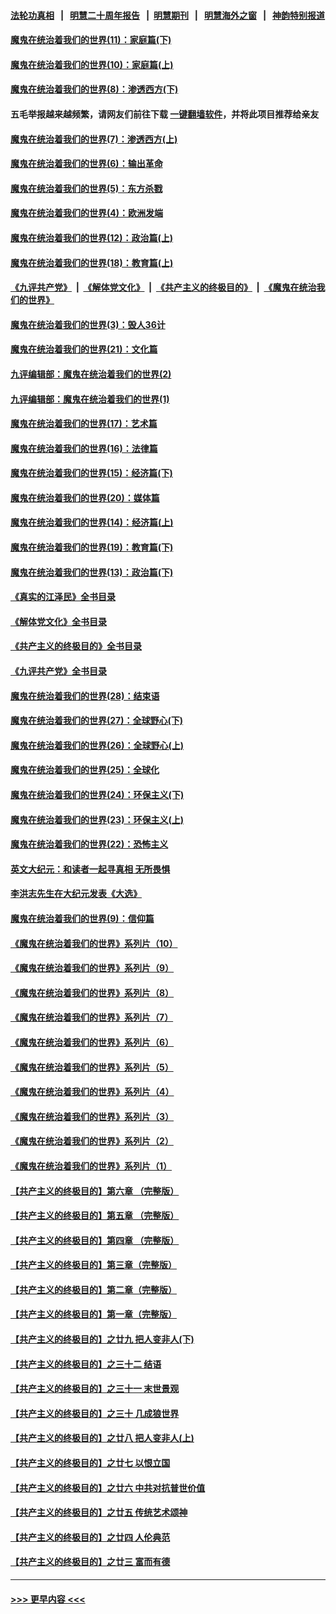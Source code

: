 #### [法轮功真相](https://github.com/gfw-breaker/truth/blob/master/README.md?t=0) &nbsp;&nbsp;|&nbsp;&nbsp; [明慧二十周年报告](https://github.com/gfw-breaker/mh-reports/blob/master/README.md?t=0) &nbsp;&nbsp;|&nbsp;&nbsp;[明慧期刊](https://github.com/gfw-breaker/mh-qikan) &nbsp;&nbsp;|&nbsp;&nbsp; [明慧海外之窗](https://github.com/gfw-breaker/mh-news/blob/master/README.md?t=0) &nbsp;&nbsp;|&nbsp;&nbsp; [神韵特别报道](https://github.com/gfw-breaker/mh-news/blob/master/shenyun.md?t=0)
#### [魔鬼在统治着我们的世界(11)：家庭篇(下)](../pages/nsc422/n10440961.md?t=11221050) 
#### [魔鬼在统治着我们的世界(10)：家庭篇(上)](../pages/nsc422/n10435448.md?t=11221050) 
#### [魔鬼在统治着我们的世界(8)：渗透西方(下)](../pages/nsc422/n10429603.md?t=11221050) 
#### 五毛举报越来越频繁，请网友们前往下载 [一键翻墙软件](https://github.com/gfw-breaker/ssr-accounts)，并将此项目推荐给亲友
#### [魔鬼在统治着我们的世界(7)：渗透西方(上)](../pages/nsc422/n10426013.md?t=11221050) 
#### [魔鬼在统治着我们的世界(6)：输出革命](../pages/nsc422/n10421536.md?t=11221050) 
#### [魔鬼在统治着我们的世界(5)：东方杀戮](../pages/nsc422/n10417707.md?t=11221050) 
#### [魔鬼在统治着我们的世界(4)：欧洲发端](../pages/nsc422/n10414890.md?t=11221050) 
#### [魔鬼在统治着我们的世界(12)：政治篇(上)](../pages/nsc422/n10444576.md?t=11221050) 
#### [魔鬼在统治着我们的世界(18)：教育篇(上)](../pages/nsc422/n10526970.md?t=11221050) 
#### [《九评共产党》](https://github.com/begood0513/9ping.md/blob/master/README.md) &nbsp;|&nbsp; [《解体党文化》](../../../../jtdwh.md/blob/master/README.md)  &nbsp;|&nbsp; [《共产主义的终极目的》](../../../../gczydzjmd.md/blob/master/README.md) &nbsp;|&nbsp; [《魔鬼在统治我们的世界》](../../../../mgztzwmdsj.md/blob/master/README.md) 
#### [魔鬼在统治着我们的世界(3)：毁人36计](../pages/nsc422/n10411583.md?t=11221050) 
#### [魔鬼在统治着我们的世界(21)：文化篇](../pages/nsc422/n10597706.md?t=11221050) 
#### [九评编辑部：魔鬼在统治着我们的世界(2)](../pages/nsc422/n10410036.md?t=11221050) 
#### [九评编辑部：魔鬼在统治着我们的世界(1)](../pages/nsc422/n10406825.md?t=11221050) 
#### [魔鬼在统治着我们的世界(17)：艺术篇](../pages/nsc422/n10499093.md?t=11221050) 
#### [魔鬼在统治着我们的世界(16)：法律篇](../pages/nsc422/n10485969.md?t=11221050) 
#### [魔鬼在统治着我们的世界(15)：经济篇(下)](../pages/nsc422/n10469975.md?t=11221050) 
#### [魔鬼在统治着我们的世界(20)：媒体篇](../pages/nsc422/n10586579.md?t=11221050) 
#### [魔鬼在统治着我们的世界(14)：经济篇(上)](../pages/nsc422/n10457370.md?t=11221050) 
#### [魔鬼在统治着我们的世界(19)：教育篇(下)](../pages/nsc422/n10564808.md?t=11221050) 
#### [魔鬼在统治着我们的世界(13)：政治篇(下)](../pages/nsc422/n10448270.md?t=11221050) 
#### [《真实的江泽民》全书目录](../pages/nsc422/n13721399.md?t=11221050) 
#### [《解体党文化》全书目录](../pages/nsc422/n13721157.md?t=11221050) 
#### [《共产主义的终极目的》全书目录](../pages/nsc422/n13721048.md?t=11221050) 
#### [《九评共产党》全书目录](../pages/nsc422/n13708085.md?t=11221050) 
#### [魔鬼在统治着我们的世界(28)：结束语](../pages/nsc422/n10936246.md?t=11221050) 
#### [魔鬼在统治着我们的世界(27)：全球野心(下)](../pages/nsc422/n10928319.md?t=11221050) 
#### [魔鬼在统治着我们的世界(26)：全球野心(上)](../pages/nsc422/n10900318.md?t=11221050) 
#### [魔鬼在统治着我们的世界(25)：全球化](../pages/nsc422/n10788205.md?t=11221050) 
#### [魔鬼在统治着我们的世界(24)：环保主义(下)](../pages/nsc422/n10695307.md?t=11221050) 
#### [魔鬼在统治着我们的世界(23)：环保主义(上)](../pages/nsc422/n10688613.md?t=11221050) 
#### [魔鬼在统治着我们的世界(22)：恐怖主义](../pages/nsc422/n10614727.md?t=11221050) 
#### [英文大纪元：和读者一起寻真相 无所畏惧](../pages/nsc422/n12542027.md?t=11221050) 
#### [李洪志先生在大纪元发表《大选》](../pages/nsc422/n12534746.md?t=11221050) 
#### [魔鬼在统治着我们的世界(9)：信仰篇](../pages/nsc422/n10432159.md?t=11221050) 
#### [《魔鬼在统治着我们的世界》系列片（10）](../pages/nsc422/n12292670.md?t=11221050) 
#### [《魔鬼在统治着我们的世界》系列片（9）](../pages/nsc422/n12290859.md?t=11221050) 
#### [《魔鬼在统治着我们的世界》系列片（8）](../pages/nsc422/n12287445.md?t=11221050) 
#### [《魔鬼在统治着我们的世界》系列片（7）](../pages/nsc422/n12283425.md?t=11221050) 
#### [《魔鬼在统治着我们的世界》系列片（6）](../pages/nsc422/n12282314.md?t=11221050) 
#### [《魔鬼在统治着我们的世界》系列片（5）](../pages/nsc422/n12281419.md?t=11221050) 
#### [《魔鬼在统治着我们的世界》系列片（4）](../pages/nsc422/n12274024.md?t=11221050) 
#### [《魔鬼在统治着我们的世界》系列片（3）](../pages/nsc422/n12271322.md?t=11221050) 
#### [《魔鬼在统治着我们的世界》系列片（2）](../pages/nsc422/n12269049.md?t=11221050) 
#### [《魔鬼在统治着我们的世界》系列片（1）](../pages/nsc422/n12267575.md?t=11221050) 
#### [【共产主义的终极目的】第六章 （完整版）](../pages/nsc422/n11428913.md?t=11221050) 
#### [【共产主义的终极目的】第五章 （完整版）](../pages/nsc422/n11428912.md?t=11221050) 
#### [【共产主义的终极目的】第四章 （完整版）](../pages/nsc422/n11428907.md?t=11221050) 
#### [【共产主义的终极目的】第三章（完整版）](../pages/nsc422/n11428848.md?t=11221050) 
#### [【共产主义的终极目的】第二章（完整版）](../pages/nsc422/n11428831.md?t=11221050) 
#### [【共产主义的终极目的】第一章（完整版）](../pages/nsc422/n11417651.md?t=11221050) 
#### [【共产主义的终极目的】之廿九 把人变非人(下)](../pages/nsc422/n11344140.md?t=11221050) 
#### [【共产主义的终极目的】之三十二 结语](../pages/nsc422/n11360535.md?t=11221050) 
#### [【共产主义的终极目的】之三十一 末世景观](../pages/nsc422/n11351129.md?t=11221050) 
#### [【共产主义的终极目的】之三十 几成狼世界](../pages/nsc422/n11348280.md?t=11221050) 
#### [【共产主义的终极目的】之廿八 把人变非人(上)](../pages/nsc422/n11340492.md?t=11221050) 
#### [【共产主义的终极目的】之廿七 以恨立国](../pages/nsc422/n11336944.md?t=11221050) 
#### [【共产主义的终极目的】之廿六 中共对抗普世价值](../pages/nsc422/n11324785.md?t=11221050) 
#### [【共产主义的终极目的】之廿五 传统艺术颂神](../pages/nsc422/n11296396.md?t=11221050) 
#### [【共产主义的终极目的】之廿四 人伦典范](../pages/nsc422/n11296397.md?t=11221050) 
#### [【共产主义的终极目的】之廿三 富而有德](../pages/nsc422/n11283598.md?t=11221050) 

----
#### [ >>> 更早内容 <<< ](../indexes/nsc422-earlier.md)
